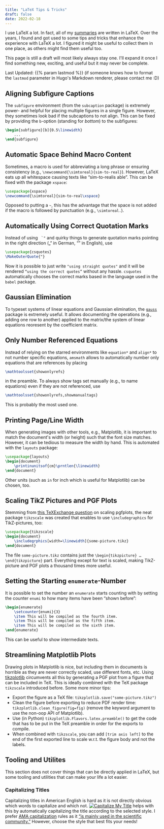 ```yaml
---
title: "LaTeX Tips & Tricks"
draft: false
date: 2022-02-18
---
```


I use LaTeX a lot.
In fact, all of my [summaries](/summaries) are written in LaTeX.
Over the years, I found and got used to some tips and tricks that enhance the experience with LaTeX a lot.
I figured it might be useful to collect them in one place, as others might find them useful too.

This page is still a draft will most likely always stay one.
I'll expand it once I find something new, exciting, and useful but it may never be complete.

Last Updated: {{% param lastmod %}} (if someone knows how to format the `lastmod` parameter in Hugo's Markdown renderer, please contact me :D)


## Aligning Subfigure Captions
The `subfigure` environment (from the `subcaption` package) is extremely power- and helpful for placing multiple figures in a single figure.
However, they sometimes look bad if the subcaptions to not align.
This can be fixed by providing the `b`-option (standing for *bottom*) to the subfigures:
```latex
\begin{subfigure}[b]{0.5\linewidth}
    ...
\end{subfigure}
```


## Automatic Space Behind Macro Content
Sometimes, a macro is used for abbreviating a long phrase or ensuring consistency (e.g., `\newcommand{\simtoreal}{sim-to-real}`).
However, LaTeX eats up all whitespace causing texts like “sim-to-realis able”.
This can be fixed with the package `xspace`:
```latex
\usepackage{xspace}
\newcommand{\simtoreal}{sim-to-real\xspace}
```
Opposed to putting a `~`, this has the advantage that the space is not added if the macro is followed by punctuation (e.g., `\simtoreal.`).


## Automatically Using Correct Quotation Marks
Instead of using `` `"`` and quirky things to generate quotation marks pointing in the right direction („“ in German, “” in English), use
```latex
\usepackage{csquotes}
\MakeOuterQuote{"}
```
Now it is possible to just write `"using straight quotes"` and it will be rendered `“using the correct quotes”` without any hassle.
`csquotes` automatically chooses the correct marks based in the language used in the `babel` package.


## Gaussian Elimination
To typeset systems of linear equations and Gaussian elimination, the [`gauss`](https://www.ctan.org/tex-archive/macros/latex/contrib/gauss) package is extremely useful.
It allows documenting the operations (e.g., adding one row to another) applied to the matrix/the system of linear equations reoresent by the coefficient matrix.


## Only Number Referenced Equations
Instead of relying on the starred environments like `equation*` and `align*` to not number specific equations, `amsmath` allows to automatically number only equations that are references by placing
```latex
\mathtoolsset{showonlyrefs}
```
in the preamble. To always show tags set manually (e.g., to name equations) even if they are not referenced, use
```latex
\mathtoolsset{showonlyrefs,showmanualtags}
```
This is probably the most used one.


## Printing Page/Line Width
When generating images with other tools, e.g., Matplotlib, it is important to match the document's width (or height) such that the font size matches.
However, it can be tedious to measure the width by hand.
This is automated with the `layouts` package:
```latex
\usepackage{layouts}
\begin{document}
    \printinunitsof{cm}\prntlen{\linewidth}
\end{document}
```
Other units (such as `in` for inch which is useful for Matplotlib) can be chosen, too.


## Scaling TikZ Pictures and PGF Plots
Stemming from [this TeXExchange question](https://tex.stackexchange.com/q/36297/117107) on scaling pgfplots, the neat package `tikzscale` was created that enables to use `\includegraphics` for TikZ-pictures, too:
```latex
\usepackage{tikzscale}
\begin{document}
    \includegrphics[width=\linewidth]{some-picture.tikz}
\end{document}
```
The file `some-picture.tikz` contains just the `\begin{tikzpicture} … \end{tikzpicture}` part.
Everything except for text is scaled, making TikZ-picture and PGF plots a thousand times more useful.


## Setting the Starting `enumerate`-Number
It is possible to set the number an `enumerate` starts counting with by setting the counter `enumi` to how many items have been “shown before”:
```latex
\begin{enumerate}
    \setcounter{enumi}{3}
    \item This will be compiled as the fourth item.
    \item This will be compiled as the fifth item.
    \item This will be compiled as the sixth item.
\end{enumerate}
```
This can be useful to show intermediate texts.


## Streamlining Matplotlib Plots
Drawing plots in Matplotlib is nice, but including them in documents is horrible as they are never correctly scaled, use different fonts, etc.
Using [tikzplotlib](https://pypi.org/project/tikzplotlib) circumvents all this by generating a PGF plot from a figure that can be included in TeX.
This is ideally combined with the TeX package `tikzscale` introduced before.
Some more minor tips:
- Export the figure as a TeX file: `tikzplotlib.save("some-picture.tikz")`
- Clean the figure before exporting to reduce PDF render time: `tikzplotlib.clean_figure(fig=fig)` (remove the keyword argument to use the non-oop API of Matplotlib).
- Use (in Python) `tikzplotlib.Flavors.latex.preamble()` to get the code that has to be put in the TeX preamble in order for the exports to compile.
- When combined with `tikzscale`, you can add `[trim axis left]` to the end of the first exported line to scale w.r.t. the figure body and not the labels.


## Tooling and Utilites
This section does not cover things that can be directly applied in LaTeX, but some tooling and utilities that can make your life a lot easier.

### Capitalizing Titles
Capitalizing titles in American English is hard as it is not directly obvious which words to capitalize and which not.
[![Capitalize My Title](https://capitalizemytitle.com/wp-content/uploads/2020/11/logo-v1.svg)](https://capitalizemytitle.com/style/AMA)
helps with this by automatically capitalizing the title according to the selected style.
I prefer [AMA capitalization](https://capitalizemytitle.com/#capitalizationrules) rules as it [“is mainly used in the scientific community.”](https://capitalizemytitle.com/#capitalizationrules)
However, choose the style that best fits your needs!
